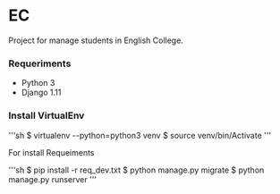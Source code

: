 # EC
Project for manage students in English College.

### Requeriments

   - Python 3
   - Django 1.11

### Install VirtualEnv

'''sh
$ virtualenv --python=python3 venv
$ source venv/bin/Activate
'''

For install Requeiments

'''sh
$ pip install -r req_dev.txt
$ python manage.py migrate
$ python manage.py runserver
'''
  

